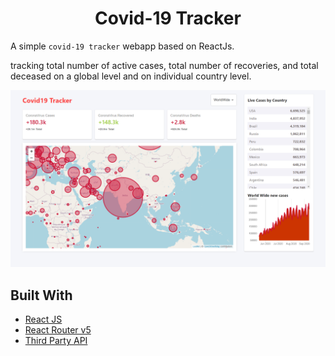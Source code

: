 <h1 align="center"> Covid-19 Tracker  </h1>

A simple `covid-19 tracker` webapp based on ReactJs.

tracking total number of active cases, total number of recoveries, and total deceased on a global level and on individual country level.

![Image](/covid19Tracker.png)

<!-- Url of the app https://trackcorona19.netlify.app -->
<!-- What lib i used -->
<!-- TODO -->
<!-- Ask for contribution from other deveoper Fork and inform -->

## Built With

- [React JS](https://reactjs.org/docs/getting-started.html/)
- [React Router v5](https://github.com/ReactTraining/react-router)
- [Third Party API](https://corona.lmao.ninja/docs/)
